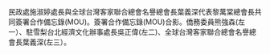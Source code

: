 民政處施淑婷處長與全球台灣客家聯合總會名譽總會長葉義深代表黎萬棠總會長共同簽署合作備忘錄(MOU)。簽署合作備忘錄(MOU)合影。僑務委員熊強森(左一）、駐雪梨台北經濟文化辦事處長吳正偉(左二)、全球台灣客家聯合總會名譽總會長葉義深(左三）。